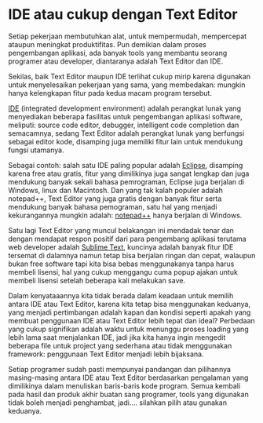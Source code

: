 # IDE atau cukup dengan Text Editor

Setiap pekerjaan membutuhkan alat, untuk mempermudah, mempercepat ataupun meningkat produktifitas. Pun demikian dalam proses pengembangan aplikasi, ada banyak tools yang membantu seorang programer atau developer, diantaranya adalah Text Editor dan IDE.

Sekilas, baik Text Editor maupun IDE terlihat cukup mirip karena digunakan untuk menyelesaikan pekerjaan yang sama, yang membedakan: mungkin hanya kelengkapan fitur pada kedua macam program tersebut.

[IDE](http://en.wikipedia.org/wiki/Integrated_development_environment) (integrated development environment) adalah perangkat lunak yang menyediakan beberapa fasilitas untuk pengembangan aplikasi software, meliputi: source code editor, debugger, intelligent code completion dan semacamnya, sedang Text Editor adalah perangkat lunak yang berfungsi sebagai editor kode, disamping juga memiliki fitur lain untuk mendukung fungsi utamanya.

Sebagai contoh: salah satu IDE paling popular adalah [Eclipse](http://www.eclipse.org/), disamping karena free atau gratis, fitur yang dimilikinya juga sangat lengkap dan juga mendukung banyak sekali bahasa pemrograman, Eclipse juga berjalan di Windows, linux dan Macintosh. Dan yang tak kalah populer adalah notepad++, Text Editor yang juga gratis dengan banyak fitur serta mendukung banyak bahasa pemograman, satu hal yang menjadi kekurangannya mungkin adalah: [notepad++](http://notepad-plus-plus.org/) hanya berjalan di Windows.

Satu lagi Text Editor yang muncul belakangan ini mendadak tenar dan dengan mendapat respon positif dari para pengembang aplikasi terutama web developer adalah [Sublime Text](http://www.sublimetext.com/), kuncinya adalah banyak fitur IDE tersemat di dalamnya namun tetap bisa berjalan ringan dan cepat, walaupun bukan free software tapi kita bisa bebas menggunakanya tanpa harus membeli lisensi, hal yang cukup menggangu cuma popup ajakan untuk membeli lisensi setelah beberapa kali melakukan save.

Dalam kenyataaannya kita tidak berada dalam keadaan untuk memilih antara IDE atau Text Editor, karena kita tetap bisa menggunakan keduanya, yang menjadi pertimbangan adalah kapan dan kondisi seperti apakah yang membuat penggunaan IDE atau Text Editor lebih tepat dan ideal? Perbedaan yang cukup signifikan adalah waktu untuk menunggu proses loading yang lebih lama saat menjalankan IDE, jadi jika kita hanya ingin mengedit beberapa file untuk project yang sederhana atau tidak menggunakan framework: penggunaan Text Editor menjadi lebih bijaksana.

Setiap programer sudah pasti mempunyai pandangan dan pilihannya masing-masing antara IDE atau Text Editor berdasarkan pengalaman yang dimilikinya dalam menuliskan baris-baris kode program. Semua kembali pada hasil dan produk akhir buatan sang programer, tools yang digunakan tidak boleh menjadi penghambat, jadi.... silahkan pilih atau gunakan keduanya.
